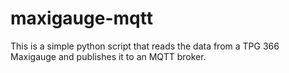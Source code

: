 # maxigauge-mqtt
This is a simple python script that reads the data from a TPG 366 Maxigauge and publishes it to an MQTT broker.

